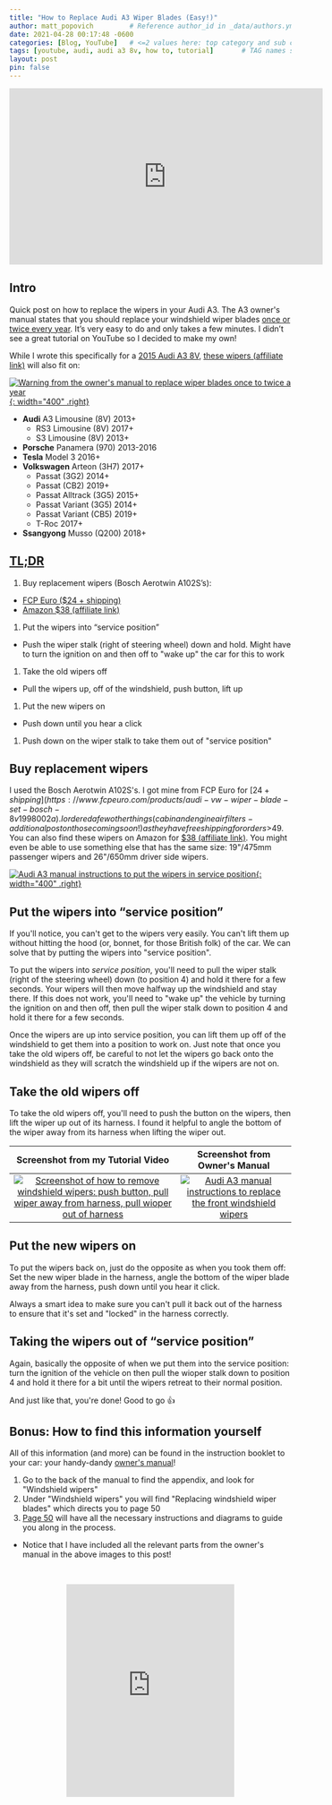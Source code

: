 ```yaml
---
title: "How to Replace Audi A3 Wiper Blades (Easy!)"
author: matt_popovich         # Reference author_id in _data/authors.yml
date: 2021-04-28 00:17:48 -0600
categories: [Blog, YouTube]   # <=2 values here: top category and sub category
tags: [youtube, audi, audi a3 8v, how to, tutorial]       # TAG names should always be lowercase
layout: post
pin: false
---
```


<div style="text-align:center">
<iframe width="560" height="315"
src="https://www.youtube.com/embed/A3U3xpzBH2c"
frameborder="0"
allow="accelerometer; autoplay; clipboard-write; encrypted-media; gyroscope; picture-in-picture"
allowfullscreen></iframe>
</div>


## Intro
Quick post on how to replace the wipers in your Audi A3. The A3 owner's manual states that you should replace your windshield wiper blades [once or twice every year](https://ownersmanuals2.com/audi/a3-sedan-s3-sedan-2015-owners-manual-71870/page-52). It’s very easy to do and only takes a few minutes. I didn’t see a great tutorial on YouTube so I decided to make my own!

While I wrote this specifically for a [2015 Audi A3 8V](https://en.wikipedia.org/wiki/Audi_A3#Third_generation_(Typ_8V;_2013)), [these wipers (affiliate link)](https://amzn.to/3PfCE6p) will also fit on:

[![Warning from the owner's manual to replace wiper blades once to twice a year](/assets/img/posts/2021-04-27-how-to-replace-audi-a3-wiper-blades-easy/wiper-blade-replacement-interval.png){: width="400" .right}](https://ownersmanuals2.com/audi/a3-sedan-s3-sedan-2015-owners-manual-71870/page-52)

* **Audi** A3 Limousine (8V) 2013+
  - RS3 Limousine (8V) 2017+
  - S3 Limousine (8V) 2013+
* **Porsche** Panamera (970) 2013-2016
* **Tesla** Model 3 2016+
* **Volkswagen** Arteon (3H7) 2017+
  - Passat (3G2) 2014+
  - Passat (CB2) 2019+
  - Passat Alltrack (3G5) 2015+
  - Passat Variant (3G5) 2014+
  - Passat Variant (CB5) 2019+
  - T-Roc 2017+
* **Ssangyong** Musso (Q200) 2018+

## [TL;DR](https://www.merriam-webster.com/dictionary/TL%3BDR)
1. Buy replacement wipers (Bosch Aerotwin A102S’s):
  - [FCP Euro ($24 + shipping)](https://www.fcpeuro.com/products/audi-vw-wiper-blade-set-bosch-8v1998002a)
  - [Amazon $38 (affiliate link)](https://amzn.to/3PfCE6p)
1. Put the wipers into “service position”
  - Push the wiper stalk (right of steering wheel) down and hold. Might have to turn the ignition on and then off to "wake up" the car for this to work
1. Take the old wipers off
  - Pull the wipers up, off of the windshield, push button, lift up
1. Put the new wipers on
  - Push down until you hear a click
1. Push down on the wiper stalk to take them out of "service position"

## Buy replacement wipers
I used the Bosch Aerotwin A102S's. I got mine from FCP Euro for [$24 + shipping](https://www.fcpeuro.com/products/audi-vw-wiper-blade-set-bosch-8v1998002a). I ordered a few other things (cabin and engine air filters - additional post on those coming soon!) as they have free shipping for orders >$49. You can also find these wipers on Amazon for [$38 (affiliate link)](https://amzn.to/3PfCE6p). You might even be able to use something else that has the same size: 19"/475mm passenger wipers and 26"/650mm driver side wipers.

[![Audi A3 manual instructions to put the wipers in service position](/assets/img/posts/2021-04-27-how-to-replace-audi-a3-wiper-blades-easy/windshield-wiper-service-position.jpg){: width="400" .right}](https://ownersmanuals2.com/audi/a3-sedan-s3-sedan-2015-owners-manual-71870/page-52)

## Put the wipers into “service position”
If you'll notice, you can't get to the wipers very easily. You can't lift them up without hitting the hood (or, bonnet, for those British folk) of the car. We can solve that by putting the wipers into "service position".

To put the wipers into _service position_, you'll need to pull the wiper stalk (right of the steering wheel) down (to position 4) and hold it there for a few seconds. Your wipers will then move halfway up the windshield and stay there. If this does not work, you'll need to "wake up" the vehicle by turning the ignition on and then off, then pull the wiper stalk down to position 4 and hold it there for a few seconds.

Once the wipers are up into service position, you can lift them up off of the windshield to get them into a position to work on. Just note that once you take the old wipers off, be careful to not let the wipers go back onto the windshield as they will scratch the windshield up if the wipers are not on.

## Take the old wipers off
To take the old wipers off, you'll need to push the button on the wipers, then lift the wiper up out of its harness. I found it helpful to angle the bottom of the wiper away from its harness when lifting the wiper out.

Screenshot from my Tutorial Video | Screenshot from Owner's Manual |
:--------------------------------:|:------------------------------:
[![Screenshot of how to remove windshield wipers: push button, pull wiper away from harness, pull wioper out of harness](/assets/img/posts/2021-04-27-how-to-replace-audi-a3-wiper-blades-easy/wiper-blade-removal-crop.jpg)](https://youtu.be/A3U3xpzBH2c?t=102) | [![Audi A3 manual instructions to replace the front windshield wipers](/assets/img/posts/2021-04-27-how-to-replace-audi-a3-wiper-blades-easy/replace-wiper-blades.jpg)](https://ownersmanuals2.com/audi/a3-sedan-s3-sedan-2015-owners-manual-71870/page-52)


## Put the new wipers on
To put the wipers back on, just do the opposite as when you took them off: Set the new wiper blade in the harness, angle the bottom of the wiper blade away from the harness, push down until you hear it click.

Always a smart idea to make sure you can't pull it back out of the harness to ensure that it's set and "locked" in the harness correctly.

## Taking the wipers out of “service position”
Again, basically the opposite of when we put them into the service position: turn the ignition of the vehicle on then pull the wioper stalk down to position 4 and hold it there for a bit until the wipers retreat to their normal position.

And just like that, you're done! Good to go 👍

## Bonus: How to find this information yourself
All of this information (and more) can be found in the instruction booklet to your car: your handy-dandy [owner's manual](https://ownersmanuals2.com/audi/a3-sedan-s3-sedan-2015-owners-manual-71870)!
1. Go to the back of the manual to find the appendix, and look for "Windshield wipers"
1. Under "Windshield wipers" you will find "Replacing windshield wiper blades" which directs you to page 50
1. [Page 50](https://ownersmanuals2.com/audi/a3-sedan-s3-sedan-2015-owners-manual-71870/page-52) will have all the necessary instructions and diagrams to guide you along in the process.
  - Notice that I have included all the relevant parts from the owner's manual in the above images to this post!

&nbsp;

<div style="text-align:center">
<iframe
src="https://open.spotify.com/embed/track/4MAJ62sRxctluSpGf76HA5?si=10a56543ce804ae3"
width="300" height="380" frameborder="0"
allowtransparency="true"
allow="encrypted-media">
</iframe>
</div>
